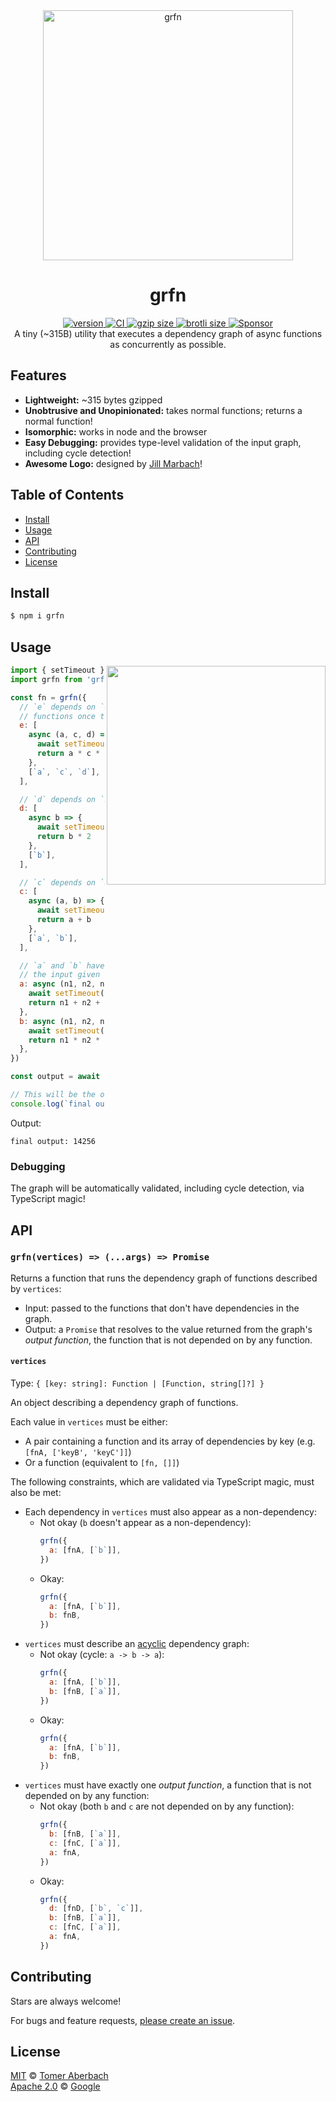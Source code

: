 <div align="center">
  <img src="grfn.svg" alt="grfn" width="400" />
</div>

<h1 align="center">
  grfn
</h1>

<div align="center">
  <a href="https://npmjs.org/package/grfn">
    <img src="https://badgen.net/npm/v/grfn" alt="version" />
  </a>
  <a href="https://github.com/TomerAberbach/grfn/actions">
    <img src="https://github.com/TomerAberbach/grfn/workflows/CI/badge.svg" alt="CI" />
  </a>
  <a href="https://unpkg.com/grfn/dist/index.js">
    <img src="https://deno.bundlejs.com/?q=grfn&badge" alt="gzip size" />
  </a>
  <a href="https://unpkg.com/grfn/dist/index.js">
    <img src="https://deno.bundlejs.com/?q=grfn&config={%22compression%22:{%22type%22:%22brotli%22}}&badge" alt="brotli size" />
  </a>
  <a href="https://github.com/sponsors/TomerAberbach">
    <img src="https://img.shields.io/static/v1?label=Sponsor&message=%E2%9D%A4&logo=GitHub&color=%23fe8e86" alt="Sponsor" />
  </a>
</div>

<div align="center">
  A tiny (~315B) utility that executes a dependency graph of async functions as concurrently as possible.
</div>

## Features

- **Lightweight:** ~315 bytes gzipped
- **Unobtrusive and Unopinionated:** takes normal functions; returns a normal
  function!
- **Isomorphic:** works in node and the browser
- **Easy Debugging:** provides type-level validation of the input graph,
  including cycle detection!
- **Awesome Logo:** designed by [Jill Marbach](https://jillmarbach.com)!

## Table of Contents

- [Install](#install)
- [Usage](#usage)
- [API](#api)
- [Contributing](#contributing)
- [License](#license)

## Install

```sh
$ npm i grfn
```

## Usage

<img src="animation.gif" width="350" align="right">

```js
import { setTimeout } from 'node:timers/promises'
import grfn from 'grfn'

const fn = grfn({
  // `e` depends on `a`, `c`, and `d`. Call `e` with the results of the
  // functions once their returned promises resolve.
  e: [
    async (a, c, d) => {
      await setTimeout(10)
      return a * c * d
    },
    [`a`, `c`, `d`],
  ],

  // `d` depends on `b`.
  d: [
    async b => {
      await setTimeout(1)
      return b * 2
    },
    [`b`],
  ],

  // `c` depends on `a` and `b`.
  c: [
    async (a, b) => {
      await setTimeout(5)
      return a + b
    },
    [`a`, `b`],
  ],

  // `a` and `b` have no dependencies! But they must still be listed. They take
  // the input given to `fn`.
  a: async (n1, n2, n3) => {
    await setTimeout(15)
    return n1 + n2 + n3
  },
  b: async (n1, n2, n3) => {
    await setTimeout(10)
    return n1 * n2 * n3
  },
})

const output = await fn(4, 2, 3)

// This will be the output of `e` because no function depends on it!
console.log(`final output: ${output}`)
```

Output:

```
final output: 14256
```

### Debugging

The graph will be automatically validated, including cycle detection, via
TypeScript magic!

## API

### `grfn(vertices) => (...args) => Promise`

Returns a function that runs the dependency graph of functions described by
`vertices`:

- Input: passed to the functions that don't have dependencies in the graph.
- Output: a `Promise` that resolves to the value returned from the graph's
  _output function_, the function that is not depended on by any function.

#### `vertices`

Type: `{ [key: string]: Function | [Function, string[]?] }`

An object describing a dependency graph of functions.

Each value in `vertices` must be either:

- A pair containing a function and its array of dependencies by key (e.g.
  `[fnA, ['keyB', 'keyC']]`)
- Or a function (equivalent to `[fn, []]`)

The following constraints, which are validated via TypeScript magic, must also
be met:

- Each dependency in `vertices` must also appear as a non-dependency:
  - Not okay (`b` doesn't appear as a non-dependency):
    ```js
    grfn({
      a: [fnA, [`b`]],
    })
    ```
  - Okay:
    ```js
    grfn({
      a: [fnA, [`b`]],
      b: fnB,
    })
    ```
- `vertices` must describe an
  [acyclic](https://en.wikipedia.org/wiki/Directed_acyclic_graph) dependency
  graph:
  - Not okay (cycle: `a -> b -> a`):
    ```js
    grfn({
      a: [fnA, [`b`]],
      b: [fnB, [`a`]],
    })
    ```
  - Okay:
    ```js
    grfn({
      a: [fnA, [`b`]],
      b: fnB,
    })
    ```
- `vertices` must have exactly one _output function_, a function that is not
  depended on by any function:
  - Not okay (both `b` and `c` are not depended on by any function):
    ```js
    grfn({
      b: [fnB, [`a`]],
      c: [fnC, [`a`]],
      a: fnA,
    })
    ```
  - Okay:
    ```js
    grfn({
      d: [fnD, [`b`, `c`]],
      b: [fnB, [`a`]],
      c: [fnC, [`a`]],
      a: fnA,
    })
    ```

## Contributing

Stars are always welcome!

For bugs and feature requests,
[please create an issue](https://github.com/TomerAberbach/grfn/issues/new).

## License

[MIT](https://github.com/TomerAberbach/grfn/blob/main/license-mit) ©
[Tomer Aberbach](https://github.com/TomerAberbach) \
[Apache 2.0](https://github.com/TomerAberbach/grfn/blob/main/license-apache) ©
[Google](https://github.com/TomerAberbach/grfn/blob/main/notice-apache)

